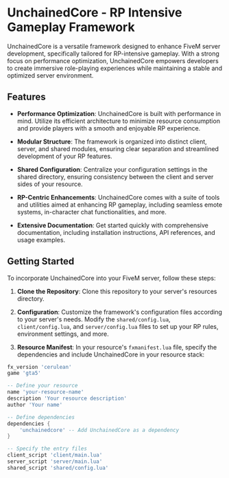 # UnchainedCore - RP Intensive Gameplay Framework

UnchainedCore is a versatile framework designed to enhance FiveM server development, specifically tailored for RP-intensive gameplay. With a strong focus on performance optimization, UnchainedCore empowers developers to create immersive role-playing experiences while maintaining a stable and optimized server environment.

## Features

- **Performance Optimization**: UnchainedCore is built with performance in mind. Utilize its efficient architecture to minimize resource consumption and provide players with a smooth and enjoyable RP experience.

- **Modular Structure**: The framework is organized into distinct client, server, and shared modules, ensuring clear separation and streamlined development of your RP features.

- **Shared Configuration**: Centralize your configuration settings in the shared directory, ensuring consistency between the client and server sides of your resource.

- **RP-Centric Enhancements**: UnchainedCore comes with a suite of tools and utilities aimed at enhancing RP gameplay, including seamless emote systems, in-character chat functionalities, and more.

- **Extensive Documentation**: Get started quickly with comprehensive documentation, including installation instructions, API references, and usage examples.

## Getting Started

To incorporate UnchainedCore into your FiveM server, follow these steps:

1. **Clone the Repository**: Clone this repository to your server's resources directory.

2. **Configuration**: Customize the framework's configuration files according to your server's needs. Modify the `shared/config.lua`, `client/config.lua`, and `server/config.lua` files to set up your RP rules, environment settings, and more.

3. **Resource Manifest**: In your resource's `fxmanifest.lua` file, specify the dependencies and include UnchainedCore in your resource stack:

```lua
fx_version 'cerulean'
game 'gta5'

-- Define your resource
name 'your-resource-name'
description 'Your resource description'
author 'Your name'

-- Define dependencies
dependencies {
    'unchainedcore' -- Add UnchainedCore as a dependency
}

-- Specify the entry files
client_script 'client/main.lua'
server_script 'server/main.lua'
shared_script 'shared/config.lua'
